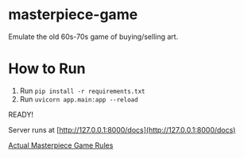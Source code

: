 # masterpiece-game
Emulate the old 60s-70s game of buying/selling art.

# How to Run
1. Run `pip install -r requirements.txt`
1. Run `uvicorn app.main:app --reload`

READY!

Server runs at [http://127.0.0.1:8000/docs](http://127.0.0.1:8000/docs)

[Actual Masterpiece Game Rules](https://betterprogramming.pub/how-to-build-a-docker-compose-app-for-a-raspberry-pi-7d7003b4cbc)
